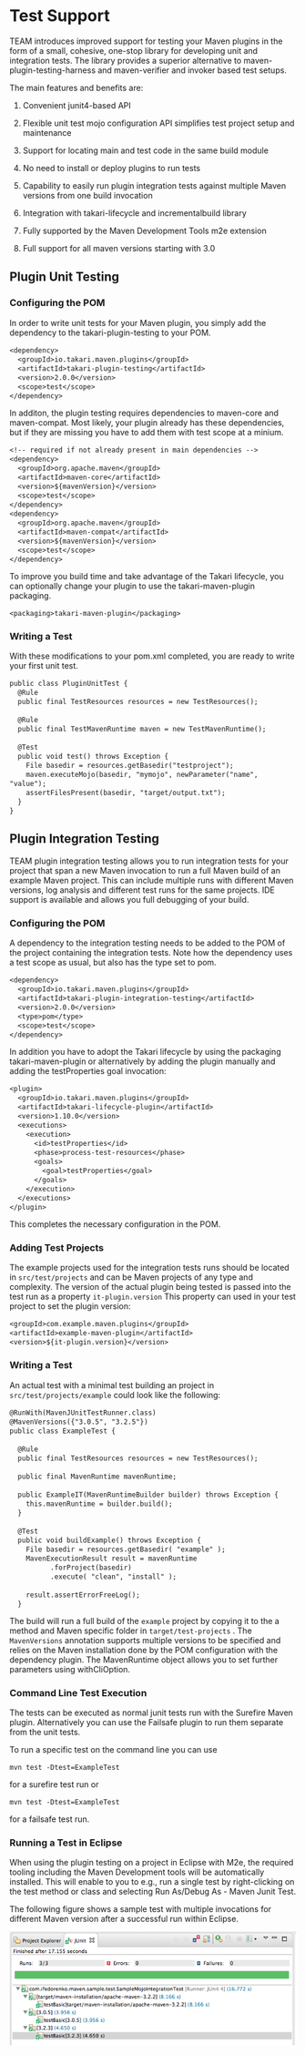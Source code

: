 # Test Support

TEAM introduces improved support for testing your Maven plugins in the form of
a small, cohesive, one-stop library for developing unit and integration tests.
The library provides a superior alternative to maven-plugin-testing-harness
and maven-verifier and invoker based test setups.

The main features and benefits are:

1. Convenient junit4-based API

2. Flexible unit test mojo configuration API simplifies test project setup and maintenance

2. Support for locating main and test code in the same build module

3. No need to install or deploy plugins to run tests

4. Capability to easily run plugin integration tests against multiple Maven versions from one build invocation

5. Integration with takari-lifecycle and incrementalbuild library

6. Fully supported by the Maven Development Tools m2e extension

7. Full support for all maven versions starting with 3.0

## Plugin Unit Testing

### Configuring the POM

In order to write unit tests for your Maven plugin, you simply add the dependency to the takari-plugin-testing to your
POM.

````
<dependency>
  <groupId>io.takari.maven.plugins</groupId>
  <artifactId>takari-plugin-testing</artifactId>
  <version>2.0.0</version>
  <scope>test</scope>
</dependency>
````

In additon, the plugin testing requires dependencies to maven-core and maven-compat. Most likely, your plugin already
has these dependencies, but if they are missing you have to add them with test scope at a minium.

````
<!-- required if not already present in main dependencies -->
<dependency>
  <groupId>org.apache.maven</groupId>
  <artifactId>maven-core</artifactId>
  <version>${mavenVersion}</version>
  <scope>test</scope>
</dependency>
<dependency>
  <groupId>org.apache.maven</groupId>
  <artifactId>maven-compat</artifactId>
  <version>${mavenVersion}</version>
  <scope>test</scope>
</dependency>
````

To improve you build time and take advantage of the Takari lifecycle, you can optionally change your plugin to
use the takari-maven-plugin packaging.

````
<packaging>takari-maven-plugin</packaging>
````

### Writing a Test

With these modifications to your pom.xml completed, you are ready to write your first unit test.

````
public class PluginUnitTest {
  @Rule
  public final TestResources resources = new TestResources();

  @Rule
  public final TestMavenRuntime maven = new TestMavenRuntime();

  @Test
  public void test() throws Exception {
    File basedir = resources.getBasedir("testproject");
    maven.executeMojo(basedir, "mymojo", newParameter("name", "value");
    assertFilesPresent(basedir, "target/output.txt");
  }
}
````

## Plugin Integration Testing

TEAM plugin integration testing allows you to run integration tests for your
project that span a new Maven invocation to run a full Maven build of an example
Maven project. This can include multiple runs with different Maven versions, log
analysis and different test runs for the same projects. IDE support is available
and allows you full debugging of your build.

### Configuring the POM

A dependency to the integration testing needs to be added to the POM of the project
containing the integration tests. Note how the dependency uses a test scope as usual,
but also has the type set to pom.

````
<dependency>
  <groupId>io.takari.maven.plugins</groupId>
  <artifactId>takari-plugin-integration-testing</artifactId>
  <version>2.0.0</version>
  <type>pom</type>
  <scope>test</scope>
</dependency>
````

In addition you have to adopt the Takari lifecycle by using the packaging takari-maven-plugin
or alternatively by adding the plugin manually and adding the testProperties goal invocation:

````
<plugin>
  <groupId>io.takari.maven.plugins</groupId>
  <artifactId>takari-lifecycle-plugin</artifactId>
  <version>1.10.0</version>
  <executions>
    <execution>
      <id>testProperties</id>
      <phase>process-test-resources</phase>
      <goals>
        <goal>testProperties</goal>
      </goals>
    </execution>
  </executions>
</plugin>
````

This completes the necessary configuration in the POM.

### Adding Test Projects

The example projects used for the integration tests runs should be located in `src/test/projects`
and can be Maven projects of any type and complexity. The version of the actual
plugin being tested is passed into the test run as a property `it-plugin.version`
This property can used in your test project to set the plugin version:


```
<groupId>com.example.maven.plugins</groupId>
<artifactId>example-maven-plugin</artifactId>
<version>${it-plugin.version}</version>
```

### Writing a Test

An actual test with a minimal test building an project in `src/test/projects/example`
could look like the following:

````
@RunWith(MavenJUnitTestRunner.class)
@MavenVersions({"3.0.5", "3.2.5"})
public class ExampleTest {

  @Rule
  public final TestResources resources = new TestResources();

  public final MavenRuntime mavenRuntime;

  public ExampleIT(MavenRuntimeBuilder builder) throws Exception {
    this.mavenRuntime = builder.build();
  }

  @Test
  public void buildExample() throws Exception {
    File basedir = resources.getBasedir( "example" );
    MavenExecutionResult result = mavenRuntime
          .forProject(basedir)
          .execute( "clean", "install" );

    result.assertErrorFreeLog();
  }
````

The build will run a full build of the `example` project by copying it to the a
method and Maven specific folder in `target/test-projects` . The `MavenVersions`
annotation supports multiple versions to be specified and relies on the Maven
installation done by the POM configuration with the dependency plugin.
The MavenRuntime object allows you to set further parameters using withCliOption.

### Command Line Test Execution

The tests can be executed as normal junit tests run with the Surefire Maven
plugin. Alternatively you can use the Failsafe plugin to run them separate from
the unit tests.

To run a specific test on the command line you can use

```
mvn test -Dtest=ExampleTest
```

for a surefire test run or

```
mvn test -Dtest=ExampleTest
```

for a failsafe test run.

### Running a Test in Eclipse

When using the plugin testing on a project in Eclipse with M2e, the required
tooling including the Maven Development tools will be automatically installed.
This will enable to you to e.g., run a single test by right-clicking on the test
 method or class and selecting Run As/Debug As - Maven Junit Test.

The following figure shows a sample test with multiple invocations for different
Maven version after a successful run within Eclipse.

![Maven plugin unit testing view in Eclipse](figures/09-maven-it.png)


